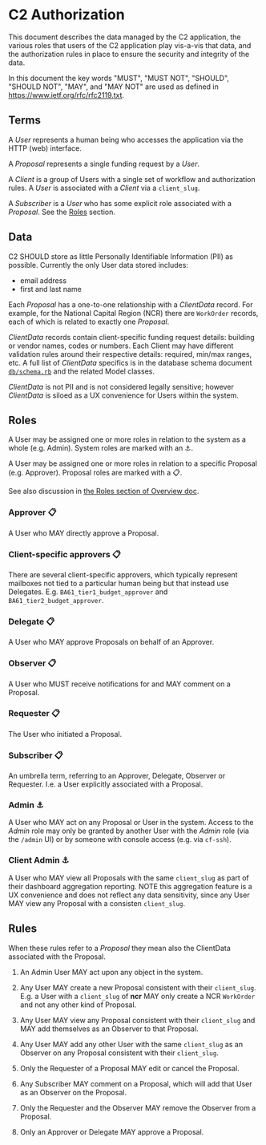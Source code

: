 # C2 Authorization

This document describes the data managed by the C2 application,
the various roles that users of the C2 application play vis-a-vis 
that data, and the authorization rules in place to 
ensure the security and integrity of the data.

In this document the key words "MUST", "MUST NOT", "SHOULD", "SHOULD NOT", "MAY", and "MAY NOT"
are used as defined in https://www.ietf.org/rfc/rfc2119.txt.

## Terms

A *User* represents a human being who accesses the application via the HTTP (web)
interface.

A *Proposal* represents a single funding request by a *User*.

A *Client* is a group of Users with a single set of workflow and authorization rules.
A *User* is associated with a *Client* via a `client_slug`.

A *Subscriber* is a *User* who has some explicit role associated with a *Proposal*. See
the [Roles](#roles) section.

## Data

C2 SHOULD store as little Personally Identifiable Information (PII) as possible.
Currently the only User data stored includes:

* email address
* first and last name

Each *Proposal* has a one-to-one relationship with a *ClientData* record. For example,
for the National Capital Region (NCR) there are `WorkOrder` records, each of which is
related to exactly one *Proposal*.

*ClientData* records contain client-specific funding request details: building or vendor
names, codes or numbers. Each Client may have different validation rules around their
respective details: required, min/max ranges, etc. A full list of *ClientData* specifics
is in the database schema document [`db/schema.rb`](../db/schema.rb) and the related Model
classes.

*ClientData* is not PII and is not considered legally sensitive; however *ClientData* is siloed
as a UX convenience for Users within the system.

## Roles

A User may be assigned one or more roles in relation to the system as a whole (e.g. Admin).
System roles are marked with an :anchor:.

A User may be assigned one or more roles in relation to a specific Proposal (e.g. Approver).
Proposal roles are marked with a :clipboard:.

See also discussion in [the Roles section of Overview doc](overview.md#roles).

### Approver :clipboard:

A User who MAY directly approve a Proposal.

### Client-specific approvers :clipboard:

There are several client-specific approvers, which typically represent mailboxes not tied
to a particular human being but that instead use Delegates. E.g. `BA61_tier1_budget_approver`
and `BA61_tier2_budget_approver`.

### Delegate :clipboard:

A User who MAY approve Proposals on behalf of an Approver.

### Observer :clipboard:

A User who MUST receive notifications for and MAY comment on a Proposal.

### Requester :clipboard:

The User who initiated a Proposal.

### Subscriber :clipboard:

An umbrella term, referring to an Approver, Delegate, Observer or Requester.
I.e. a User explicitly associated with a Proposal.

### Admin :anchor:

A User who MAY act on any Proposal or User in the system. Access to the *Admin* role
may only be granted by another User with the *Admin* role (via the `/admin` UI) or by
someone with console access (e.g. via `cf-ssh`).

### Client Admin :anchor:

A User who MAY view all Proposals with the same `client_slug` as part of their dashboard
aggregation reporting. NOTE this aggregation feature is a UX convenience and does not
reflect any data sensitivity, since any User MAY view any Proposal with a consisten `client_slug`. 

## Rules

When these rules refer to a *Proposal* they mean also the ClientData associated with the Proposal.

1. An Admin User MAY act upon any object in the system.

1. Any User MAY create a new Proposal consistent with their `client_slug`. E.g.
a User with a `client_slug` of **ncr** MAY only create a NCR `WorkOrder` and not any other
kind of Proposal.

1. Any User MAY view any Proposal consistent with their `client_slug`
and MAY add themselves as an Observer to that Proposal.

1. Any User MAY add any other User with the same `client_slug` as an Observer
on any Proposal consistent with their `client_slug`.

1. Only the Requester of a Proposal MAY edit or cancel the Proposal.

1. Any Subscriber MAY comment on a Proposal, which will add that User as
an Observer on the Proposal.

1. Only the Requester and the Observer MAY remove the Observer from a Proposal.

1. Only an Approver or Delegate MAY approve a Proposal.

